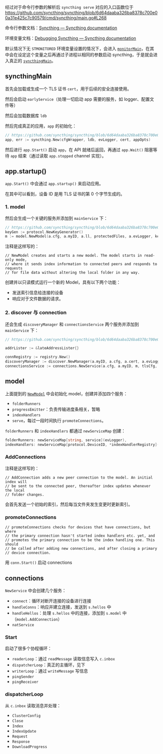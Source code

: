经过对于命令行参数的解析后 `syncthing serve` 对应的入口函数位于 https://github.com/syncthing/syncthing/blob/6d64daaba326ba8378c700e00a31e425c7c90579/cmd/syncthing/main.go#L268

命令行参数文档：[Syncthing — Syncthing documentation](https://docs.syncthing.net/users/syncthing.html)

环境变量文档：[Debugging Syncthing — Syncthing documentation](https://docs.syncthing.net/dev/debugging.html#environment-variables)

默认情况下无 `STMONITORED` 环境变量设置的情况下，会进入 [`monitorMain`](https://github.com/syncthing/syncthing/blob/6d64daaba326ba8378c700e00a31e425c7c90579/cmd/syncthing/monitor.go#L46)，在其中会在设定这个变量之后再通过子进程以相同的参数启动 syncthing，于是就会进入真正的 [`syncthingMain`](https://github.com/syncthing/syncthing/blob/6d64daaba326ba8378c700e00a31e425c7c90579/cmd/syncthing/main.go#L518)。

## syncthingMain

首先会加载或生成一个 TLS 证书 `cert`，用于后续的安全连接使用。

然后会启动 `earlyService`（处理一切启动 app 需要的服务，如 logger、配置文件等）

然后会加载数据库 `ldb`

然后完成真正的应用，`app` 的初始化：

```go
// https://github.com/syncthing/syncthing/blob/6d64daaba326ba8378c700e00a31e425c7c90579/cmd/syncthing/main.go#L637
app, err := syncthing.New(cfgWrapper, ldb, evLogger, cert, appOpts)
```

然后进行 `app.Start()` 启动 `app`，在 API 就绪后返回，再通过 `app.Wait()` 阻塞等待 `app` 结束（通过读取 `app.stopped` channel 实现）。

## app.startup()

`app.Start()` 中会通过 `app.startup()` 来启动应用。

在其中可以看到，设备 ID 是用 TLS 证书的第 0 个字节生成的。

### 1. model

然后会生成一个关键的服务并添加到 `mainService` 下：

```go
// https://github.com/syncthing/syncthing/blob/6d64daaba326ba8378c700e00a31e425c7c90579/lib/syncthing/syncthing.go#L247
keyGen := protocol.NewKeyGenerator()
m := model.NewModel(a.cfg, a.myID, a.ll, protectedFiles, a.evLogger, keyGen)
```

注释是这样写的：

```
// NewModel creates and starts a new model. The model starts in read-only mode,
// where it sends index information to connected peers and responds to requests
// for file data without altering the local folder in any way.
```

创建并以只读模式运行一个新的 Model，具有以下两个功能：

- 发送索引信息给连接的设备
- 响应对于文件数据的请求。

### 2. discover 与 connection

还会生成 `discoveryManager` 和 `connectionsService` 两个服务并添加到 `mainService` 下：

```go
// https://github.com/syncthing/syncthing/blob/6d64daaba326ba8378c700e00a31e425c7c90579/lib/syncthing/syncthing.go#L268

addrLister := &lateAddressLister{}

connRegistry := registry.New()
discoveryManager := discover.NewManager(a.myID, a.cfg, a.cert, a.evLogger, addrLister, connRegistry)
connectionsService := connections.NewService(a.cfg, a.myID, m, tlsCfg, discoveryManager, bepProtocolName, tlsDefaultCommonName, a.evLogger, connRegistry, keyGen)

```

## model

上面提到的 [`NewModel`](https://github.com/syncthing/syncthing/blob/6d64daaba326ba8378c700e00a31e425c7c90579/lib/model/model.go#L205) 中会初始化 model，创建并添加四个服务：

- `folderRunners`
- `progressEmitter`：负责传输进度条相关，暂略
- `indexHandlers`
- `serve`，每过一段时间执行 `promoteConnections`。

`folderRunners` 和 `indexHandlers` 都通过 `newServiceMap` 创建：

```go
folderRunners: newServiceMap[string, service](evLogger),
indexHandlers: newServiceMap[protocol.DeviceID, *indexHandlerRegistry](evLogger),
```

### AddConnections

注释是这样写的：

```
// AddConnection adds a new peer connection to the model. An initial index will
// be sent to the connected peer, thereafter index updates whenever the local
// folder changes.
```

会首先发送一个初始的索引，然后每当文件夹发生变更时更新索引。

### promoteConnections

```
// promoteConnections checks for devices that have connections, but where
// the primary connection hasn't started index handlers etc. yet, and
// promotes the primary connection to be the index handling one. This should
// be called after adding new connections, and after closing a primary
// device connection.
```

用 `conn.Start()` 启动 connections

## connections

`NewService` 中会创建几个服务：

- `connect`：循环对断开连接的设备进行连接
- `handleConns`：响应并建立连接，发送到 `s.hellos` 中
- `handleHellos`：处理 `s.hellos` 中的连接，添加到 `s.model` 中（`model.AddConnection`）
- `natService`

### Start

启动了很多个协程循环：

- `readerLoop`：通过 `readMessage` 读取信息写入 `c.inbox`
- `dispatcherLoop`：真正的主循环，见下
- `writerLoop`：通过 `writeMessage` 写信息
- `pingSender`
- `pingReceiver`

### dispatcherLoop

从 `c.inbox` 读取消息并处理：

- `ClusterConfig`
- `Close`
- `Index`
- `IndexUpdate`
- `Request`
- `Response`
- `DownloadProgress`